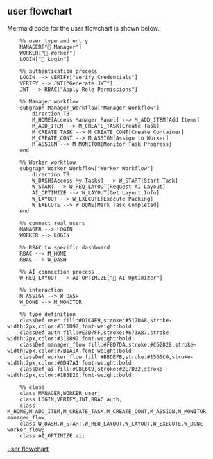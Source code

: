 ## user flowchart

Mermaid code for the user flowchart is shown below.

```flowchart TD
    %% user type and entry
    MANAGER["👤 Manager"]
    WORKER["👷 Worker"]
    LOGIN["🔐 Login"]

    %% authentication process
    LOGIN --> VERIFY["Verify Credentials"]
    VERIFY --> JWT["Generate JWT"]
    JWT --> RBAC["Apply Role Permissions"]

    %% Manager workflow
    subgraph Manager_Workflow["Manager Workflow"]
        direction TB
        M_HOME[Access Manager Panel] --> M_ADD_ITEM[Add Items]
        M_ADD_ITEM --> M_CREATE_TASK[Create Task]
        M_CREATE_TASK --> M_CREATE_CONT[Create Container]
        M_CREATE_CONT --> M_ASSIGN[Assign to Worker]
        M_ASSIGN --> M_MONITOR[Monitor Task Progress]
    end

    %% Worker workflow
    subgraph Worker_Workflow["Worker Workflow"]
        direction TB
        W_DASH[Access My Tasks] --> W_START[Start Task]
        W_START --> W_REQ_LAYOUT[Request AI Layout]
        AI_OPTIMIZE --> W_LAYOUT[Get Layout Info]
        W_LAYOUT --> W_EXECUTE[Execute Packing]
        W_EXECUTE --> W_DONE[Mark Task Completed]
    end

    %% connect real users
    MANAGER --> LOGIN
    WORKER --> LOGIN

    %% RBAC to specific dashboard
    RBAC --> M_HOME
    RBAC --> W_DASH

    %% AI connection process
    W_REQ_LAYOUT --> AI_OPTIMIZE["🧠 AI Optimizer"]

    %% interaction
    M_ASSIGN --> W_DASH
    W_DONE --> M_MONITOR

    %% type definition
    classDef user fill:#D1C4E9,stroke:#512DA8,stroke-width:2px,color:#311B92,font-weight:bold;
    classDef auth fill:#E3D7FF,stroke:#673AB7,stroke-width:2px,color:#311B92,font-weight:bold;
    classDef manager_flow fill:#F8D7DA,stroke:#C62828,stroke-width:2px,color:#7B1A1A,font-weight:bold;
    classDef worker_flow fill:#BBDEFB,stroke:#1565C0,stroke-width:2px,color:#0D47A1,font-weight:bold;
    classDef ai fill:#C8E6C9,stroke:#2E7D32,stroke-width:2px,color:#1B5E20,font-weight:bold;

    %% class
    class MANAGER,WORKER user;
    class LOGIN,VERIFY,JWT,RBAC auth;
    class M_HOME,M_ADD_ITEM,M_CREATE_TASK,M_CREATE_CONT,M_ASSIGN,M_MONITOR manager_flow;
    class W_DASH,W_START,W_REQ_LAYOUT,W_LAYOUT,W_EXECUTE,W_DONE worker_flow;
    class AI_OPTIMIZE ai;
```
[user flowchart](https://mermaid.live/edit#pako:eNqlVt1uo0YUfpXRRHuHo4B_wKxUCQPO0o3t1GbX3bUjawJjexTM0GGsxBvlHVqp9-1FpT5CX6uP0GEYCGwTrar6Cjjn-86Z8_ONH2FEYwxtuE3ofbRHjIPQW6dA_N68AcccM8BPGQYojQFOOTuVtokzdS79-WoN__7tlz_ABKVoh9ka3pTm5Wz-vrL-BZaU3TWMV7PLYCptv_4MruiOpNJUB0VHvhehSIQ4oSnIGI1wnjewoNP5Dnz058H4k6D5iBnZnoDLcFygUJLXkUof6f79MhS-lzjFDHFcvNZe4lm6zEeOK3ycLEtOYE4TDK4xO5A8F1nk7RTVecG9OFlRuNKQH293DGX7yrxZKrNgrRDVpzp68YsJw5E8bDh6_jrZvJtN_JUTFcevQ16jFCc3MuHJxvG8TRD6k5UTxyDg-JDfNPGVWXm7c98J_U3oLN6vRLmKOoQov2tBGj5tlDubhhXKpSlHRJTyJWjhWKW3WASX05UjSrhLAadqEto5Sh8FmMymQTibryY0JZwymR64ZnTHRAkUDKdxoxMl42uNKK3NPij__9CG5cZzFu_qNpxkUnnZgeVmETrzcLXgcnHaxVRG5Tj3f9hcOZ9mH8LVHP90xDkHTgCu0IkeeQPkBJvZdRhMgs--AirQJebKGwTplrbilC7K3__Rdz-E_sp_wNFRNOsaRXck3bUAykchvNnUX00Quyvr7dJDlmCO4xcLHtE0FVUCYhISqQ95SxEkpdzSphI0v9ZMxb4VQ5FnOCJbEoEY5ftbilhcukh7ORfFInz1sWxLg05UU-X2L9VoVl-CG1WWQvTn7wV8lnFyIF-UVNXEJOVCNCStOmpzaKs81KiIUrZnuUEkhTTGWyKGuyaLEpTnHt6WWrslSWKfebrb84dazhm9w_ZZXzc8x1KvnXsS871tZA9aRBPK7LOuro-GhrYVS9m5x2S35_YtTeK3X_EXsqr4_a5njsc1_8DsOiPz__IflOgVa6XijC3P9Jw6jjswLOP1c5gj3dGdb8a5L3e6EWY08vzxqA6j9wd99-LVMBdez3T0b5eLKHbX8gfuczMM3_S6xqvs-qjvGxcvsT9vUBGiEa1aHU3tSjEIzWzKxdHKy0wTt5Uml6DoZ8utXBPtWfa1lpxrLYXWqiHW6kltdbDFXM64pgRNa66Ttnx-UKqiqTVoNKrF1pQ4RN5CDe4YiaHN2RFr8CDuXFS8wscCtIbiz8ABr6EtHmOhUWu4Tp8EJkPpZ0oPFYzR424P7a24_sXbMYvFPeURJK6BQ_2VCSXDzKXHlEPb7A4tyQLtR_gA7b5hnhvdvmXo_QvLvLCGGjxBu2P1zs2-ZfYGg95Q1y2996TBLzKufm4Yfd2yBrox7JpDwzSe_gHUk-Jg)

